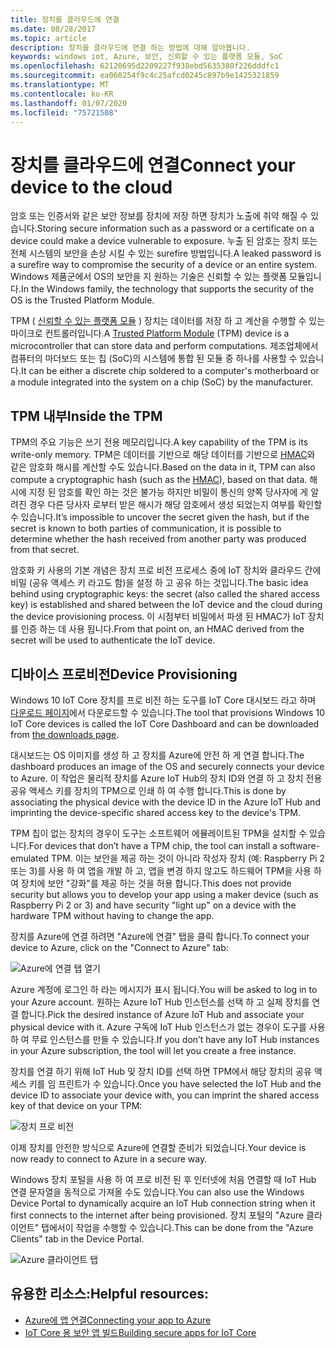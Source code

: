 ```yaml
---
title: 장치를 클라우드에 연결
ms.date: 08/28/2017
ms.topic: article
description: 장치를 클라우드에 연결 하는 방법에 대해 알아봅니다.
keywords: windows iot, Azure, 보안, 신뢰할 수 있는 플랫폼 모듈, SoC
ms.openlocfilehash: 62120695d2209227f938ebd5635380f226dddfc1
ms.sourcegitcommit: ea060254f9c4c25afcd0245c897b9e1425321859
ms.translationtype: MT
ms.contentlocale: ko-KR
ms.lasthandoff: 01/07/2020
ms.locfileid: "75721508"
---
```

# <a name="connect-your-device-to-the-cloud"></a><span data-ttu-id="c37fa-104">장치를 클라우드에 연결</span><span class="sxs-lookup"><span data-stu-id="c37fa-104">Connect your device to the cloud</span></span>

<span data-ttu-id="c37fa-105">암호 또는 인증서와 같은 보안 정보를 장치에 저장 하면 장치가 노출에 취약 해질 수 있습니다.</span><span class="sxs-lookup"><span data-stu-id="c37fa-105">Storing secure information such as a password or a certificate on a device could make a device vulnerable to exposure.</span></span> <span data-ttu-id="c37fa-106">누출 된 암호는 장치 또는 전체 시스템의 보안을 손상 시킬 수 있는 surefire 방법입니다.</span><span class="sxs-lookup"><span data-stu-id="c37fa-106">A leaked password is a surefire way to compromise the security of a device or an entire system.</span></span> <span data-ttu-id="c37fa-107">Windows 제품군에서 OS의 보안을 지 원하는 기술은 신뢰할 수 있는 플랫폼 모듈입니다.</span><span class="sxs-lookup"><span data-stu-id="c37fa-107">In the Windows family, the technology that supports the security of the OS is the Trusted Platform Module.</span></span>

<span data-ttu-id="c37fa-108">TPM ( [신뢰할 수 있는 플랫폼 모듈](https://en.wikipedia.org/wiki/Trusted_Platform_Module) ) 장치는 데이터를 저장 하 고 계산을 수행할 수 있는 마이크로 컨트롤러입니다.</span><span class="sxs-lookup"><span data-stu-id="c37fa-108">A [Trusted Platform Module](https://en.wikipedia.org/wiki/Trusted_Platform_Module) (TPM) device is a microcontroller that can store data and perform computations.</span></span> <span data-ttu-id="c37fa-109">제조업체에서 컴퓨터의 마더보드 또는 칩 (SoC)의 시스템에 통합 된 모듈 중 하나를 사용할 수 있습니다.</span><span class="sxs-lookup"><span data-stu-id="c37fa-109">It can be either a discrete chip soldered to a computer's motherboard or a module integrated into the system on a chip (SoC) by the manufacturer.</span></span> 

## <a name="inside-the-tpm"></a><span data-ttu-id="c37fa-110">TPM 내부</span><span class="sxs-lookup"><span data-stu-id="c37fa-110">Inside the TPM</span></span> 

<span data-ttu-id="c37fa-111">TPM의 주요 기능은 쓰기 전용 메모리입니다.</span><span class="sxs-lookup"><span data-stu-id="c37fa-111">A key capability of the TPM is its write-only memory.</span></span> <span data-ttu-id="c37fa-112">TPM은 데이터를 기반으로 해당 데이터를 기반으로 [HMAC](https://en.wikipedia.org/wiki/Hash-based_message_authentication_code)와 같은 암호화 해시를 계산할 수도 있습니다.</span><span class="sxs-lookup"><span data-stu-id="c37fa-112">Based on the data in it, TPM can also compute a cryptographic hash (such as the [HMAC](https://en.wikipedia.org/wiki/Hash-based_message_authentication_code)), based on that data.</span></span>
<span data-ttu-id="c37fa-113">해시에 지정 된 암호를 확인 하는 것은 불가능 하지만 비밀이 통신의 양쪽 당사자에 게 알려진 경우 다른 당사자 로부터 받은 해시가 해당 암호에서 생성 되었는지 여부를 확인할 수 있습니다.</span><span class="sxs-lookup"><span data-stu-id="c37fa-113">It’s impossible to uncover the secret given the hash, but if the secret is known to both parties of communication, it is possible to determine whether the hash received from another party was produced from that secret.</span></span>

<span data-ttu-id="c37fa-114">암호화 키 사용의 기본 개념은 장치 프로 비전 프로세스 중에 IoT 장치와 클라우드 간에 비밀 (공유 액세스 키 라고도 함)을 설정 하 고 공유 하는 것입니다.</span><span class="sxs-lookup"><span data-stu-id="c37fa-114">The basic idea behind using cryptographic keys: the secret (also called the shared access key) is established and shared between the IoT device and the cloud during the device provisioning process.</span></span> <span data-ttu-id="c37fa-115">이 시점부터 비밀에서 파생 된 HMAC가 IoT 장치를 인증 하는 데 사용 됩니다.</span><span class="sxs-lookup"><span data-stu-id="c37fa-115">From that point on, an HMAC derived from the secret will be used to authenticate the IoT device.</span></span>

## <a name="device-provisioning"></a><span data-ttu-id="c37fa-116">디바이스 프로비전</span><span class="sxs-lookup"><span data-stu-id="c37fa-116">Device Provisioning</span></span> 

<span data-ttu-id="c37fa-117">Windows 10 IoT Core 장치를 프로 비전 하는 도구를 IoT Core 대시보드 라고 하며 [다운로드 페이지](https://go.microsoft.com/fwlink/?LinkID=708576)에서 다운로드할 수 있습니다.</span><span class="sxs-lookup"><span data-stu-id="c37fa-117">The tool that provisions Windows 10 IoT Core devices is called the IoT Core Dashboard and can be downloaded from [the downloads page](https://go.microsoft.com/fwlink/?LinkID=708576).</span></span>

<span data-ttu-id="c37fa-118">대시보드는 OS 이미지를 생성 하 고 장치를 Azure에 안전 하 게 연결 합니다.</span><span class="sxs-lookup"><span data-stu-id="c37fa-118">The dashboard produces an image of the OS and securely connects your device to Azure.</span></span> <span data-ttu-id="c37fa-119">이 작업은 물리적 장치를 Azure IoT Hub의 장치 ID와 연결 하 고 장치 전용 공유 액세스 키를 장치의 TPM으로 인쇄 하 여 수행 합니다.</span><span class="sxs-lookup"><span data-stu-id="c37fa-119">This is done by associating the physical device with the device ID in the Azure IoT Hub and imprinting the device-specific shared access key to the device's TPM.</span></span> 

<span data-ttu-id="c37fa-120">TPM 칩이 없는 장치의 경우이 도구는 소프트웨어 에뮬레이트된 TPM을 설치할 수 있습니다.</span><span class="sxs-lookup"><span data-stu-id="c37fa-120">For devices that don’t have a TPM chip, the tool can install a software-emulated TPM.</span></span> <span data-ttu-id="c37fa-121">이는 보안을 제공 하는 것이 아니라 작성자 장치 (예: Raspberry Pi 2 또는 3)를 사용 하 여 앱을 개발 하 고, 앱을 변경 하지 않고도 하드웨어 TPM을 사용 하 여 장치에 보안 "강화"를 제공 하는 것을 허용 합니다.</span><span class="sxs-lookup"><span data-stu-id="c37fa-121">This does not provide security but allows you to develop your app using a maker device (such as Raspberry Pi 2 or 3) and have security "light up" on a device with the hardware TPM without having to change the app.</span></span> 

<span data-ttu-id="c37fa-122">장치를 Azure에 연결 하려면 "Azure에 연결" 탭을 클릭 합니다.</span><span class="sxs-lookup"><span data-stu-id="c37fa-122">To connect your device to Azure, click on the "Connect to Azure" tab:</span></span>

![Azure에 연결 탭 열기](../media/ConnectDeviceToCloud/Building_Secure_Apps_for_IoT_Core_Screen01.png)

<span data-ttu-id="c37fa-124">Azure 계정에 로그인 하 라는 메시지가 표시 됩니다.</span><span class="sxs-lookup"><span data-stu-id="c37fa-124">You will be asked to log in to your Azure account.</span></span> <span data-ttu-id="c37fa-125">원하는 Azure IoT Hub 인스턴스를 선택 하 고 실제 장치를 연결 합니다.</span><span class="sxs-lookup"><span data-stu-id="c37fa-125">Pick the desired instance of Azure IoT Hub and associate your physical device with it.</span></span> <span data-ttu-id="c37fa-126">Azure 구독에 IoT Hub 인스턴스가 없는 경우이 도구를 사용 하 여 무료 인스턴스를 만들 수 있습니다.</span><span class="sxs-lookup"><span data-stu-id="c37fa-126">If you don’t have any IoT Hub instances in your Azure subscription, the tool will let you create a free instance.</span></span> 

<span data-ttu-id="c37fa-127">장치를 연결 하기 위해 IoT Hub 및 장치 ID를 선택 하면 TPM에서 해당 장치의 공유 액세스 키를 임 프린트가 수 있습니다.</span><span class="sxs-lookup"><span data-stu-id="c37fa-127">Once you have selected the IoT Hub and the device ID to associate your device with, you can imprint the shared access key of that device on your TPM:</span></span>

![장치 프로 비전](../media/ConnectDeviceToCloud/Building_Secure_Apps_for_IoT_Core_Screen02.png)

<span data-ttu-id="c37fa-129">이제 장치를 안전한 방식으로 Azure에 연결할 준비가 되었습니다.</span><span class="sxs-lookup"><span data-stu-id="c37fa-129">Your device is now ready to connect to Azure in a secure way.</span></span> 

<span data-ttu-id="c37fa-130">Windows 장치 포털을 사용 하 여 프로 비전 된 후 인터넷에 처음 연결할 때 IoT Hub 연결 문자열을 동적으로 가져올 수도 있습니다.</span><span class="sxs-lookup"><span data-stu-id="c37fa-130">You can also use the Windows Device Portal to dynamically acquire an IoT Hub connection string when it first connects to the internet after being provisioned.</span></span> <span data-ttu-id="c37fa-131">장치 포털의 "Azure 클라이언트" 탭에서이 작업을 수행할 수 있습니다.</span><span class="sxs-lookup"><span data-stu-id="c37fa-131">This can be done from the "Azure Clients" tab in the Device Portal.</span></span>

![Azure 클라이언트 탭](../media/ConnectDeviceToCloud/azure-clients.png)

## <a name="helpful-resources"></a><span data-ttu-id="c37fa-133">유용한 리소스:</span><span class="sxs-lookup"><span data-stu-id="c37fa-133">Helpful resources:</span></span>
* [<span data-ttu-id="c37fa-134">Azure에 앱 연결</span><span class="sxs-lookup"><span data-stu-id="c37fa-134">Connecting your app to Azure</span></span>](../connect-to-cloud/ConnectAppToCloud.md)
* [<span data-ttu-id="c37fa-135">IoT Core 용 보안 앱 빌드</span><span class="sxs-lookup"><span data-stu-id="c37fa-135">Building secure apps for IoT Core</span></span>](https://blogs.windows.com/buildingapps/2016/07/20/building-secure-apps-for-windows-iot-core/#oqFLXiWIL1iCF8j9.97)
